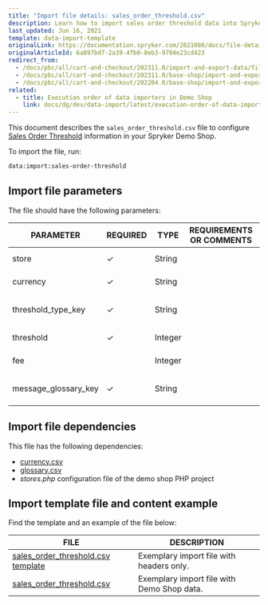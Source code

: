 ```yaml
---
title: "Import file details: sales_order_threshold.csv"
description: Learn how to import sales order threshold data into Spryker Cloud Commerce OS using CSV files to manage order value limits.
last_updated: Jun 16, 2021
template: data-import-template
originalLink: https://documentation.spryker.com/2021080/docs/file-details-sales-order-thresholdcsv
originalArticleId: 6a897bd7-2a39-4fb0-8eb3-9704e23cd423
redirect_from:
  - /docs/pbc/all/cart-and-checkout/202311.0/import-and-export-data/file-details-sales-order-threshold.csv.html
  - /docs/pbc/all/cart-and-checkout/202311.0/base-shop/import-and-export-data/file-details-sales-order-threshold.csv.html
  - /docs/pbc/all/cart-and-checkout/202204.0/base-shop/import-and-export-data/import-file-details-sales-order-threshold.csv.html
related:
  - title: Execution order of data importers in Demo Shop
    link: docs/dg/dev/data-import/latest/execution-order-of-data-importers.html
---
```


This document describes the `sales_order_threshold.csv` file to configure [Sales Order Threshold](/docs/pbc/all/cart-and-checkout/{{page.version}}/base-shop/feature-overviews/checkout-feature-overview/order-thresholds-overview.html) information in your Spryker Demo Shop.

To import the file, run:

```bash
data:import:sales-order-threshold
```

## Import file parameters

The file should have the following parameters:

| PARAMETER | REQUIRED | TYPE | REQUIREMENTS OR COMMENTS | DESCRIPTION |
| --- | --- | --- | --- | --- |
| store | &check; | String |  | Name of the store. |
| currency | &check; | String |  | Currency ISO code. |
| threshold_type_key | &check; | String |  | Identifier of the threshold type. |
| threshold | &check; | Integer |  | Threshold value. |
| fee |  | Integer |   | Threshold fee. |
| message_glossary_key | &check; | String |   | Identifier of the glossary message. |

## Import file dependencies

This file has the following dependencies:

- [currency.csv](/docs/pbc/all/price-management/{{site.version}}/base-shop/import-and-export-data/import-file-details-currency.csv.html)
- [glossary.csv](/docs/pbc/all/miscellaneous/{{page.version}}/import-and-export-data/import-file-details-glossary.csv.html)
- *stores.php* configuration file of the demo shop PHP project

## Import template file and content example

Find the template and an example of the file below:

| FILE | DESCRIPTION |
| --- | --- |
| [sales_order_threshold.csv template](https://spryker.s3.eu-central-1.amazonaws.com/docs/Developer+Guide/Back-End/Data+Manipulation/Data+Ingestion/Data+Import/Data+Import+Categories/Commerce+Setup/Template+sales_order_threshold.csv) | Exemplary import file with headers only. |
| [sales_order_threshold.csv](https://spryker.s3.eu-central-1.amazonaws.com/docs/Developer+Guide/Back-End/Data+Manipulation/Data+Ingestion/Data+Import/Data+Import+Categories/Commerce+Setup/sales_order_threshold.csv) | Exemplary import file with Demo Shop data. |
